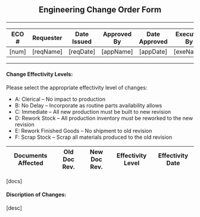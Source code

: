 ## <p align='center'> Engineering Change Order Form </p>
---

| ECO # | Requester | Date Issued | Approved By | Date Approved | Executed By | Date Executed |
|-|-|-|-|-|-|-|
| [num] | [reqName] | [reqDate] | [appName] | [appDate] | [exeName] | [exeDate] |

---

#### Change Effectivity Levels:
Please select the appropriate effectivity level of changes:
- A: Clerical – No impact to production
- B: No Delay – Incorporate as routine parts availability allows
- C: Immediate – All new production must be built to new revision
- D: Rework Stock – All production inventory must be reworked to the new revision
- E: Rework Finished Goods – No shipment to old revision
- F: Scrap Stock – Scrap all materials produced to the old revision

| Documents Affected | Old Doc Rev. | New Doc Rev. | Effectivity Level | Effectivity Date |
|-|-|-|-|-|
[docs]

#### Discription of Changes:
[desc]
